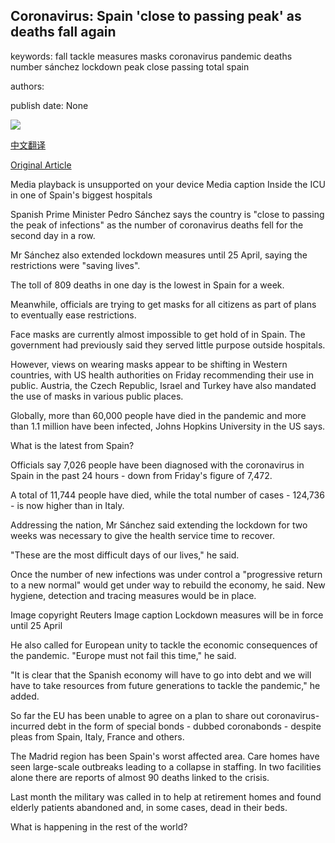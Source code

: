 ## Coronavirus: Spain 'close to passing peak' as deaths fall again

keywords: fall tackle measures masks coronavirus pandemic deaths number sánchez lockdown peak close passing total spain

authors: 

publish date: None

![](https://ichef.bbci.co.uk/images/ic/1024x576/p088kbj6.jpg)

[中文翻译](Coronavirus%3A%20Spain%20%27close%20to%20passing%20peak%27%20as%20deaths%20fall%20again_zh.md)

[Original Article](https://www.bbc.com/news/world-europe-52166804)

Media playback is unsupported on your device Media caption Inside the ICU in one of Spain's biggest hospitals

Spanish Prime Minister Pedro Sánchez says the country is "close to passing the peak of infections" as the number of coronavirus deaths fell for the second day in a row.

Mr Sánchez also extended lockdown measures until 25 April, saying the restrictions were "saving lives".

The toll of 809 deaths in one day is the lowest in Spain for a week.

Meanwhile, officials are trying to get masks for all citizens as part of plans to eventually ease restrictions.

Face masks are currently almost impossible to get hold of in Spain. The government had previously said they served little purpose outside hospitals.

However, views on wearing masks appear to be shifting in Western countries, with US health authorities on Friday recommending their use in public. Austria, the Czech Republic, Israel and Turkey have also mandated the use of masks in various public places.

Globally, more than 60,000 people have died in the pandemic and more than 1.1 million have been infected, Johns Hopkins University in the US says.

What is the latest from Spain?

Officials say 7,026 people have been diagnosed with the coronavirus in Spain in the past 24 hours - down from Friday's figure of 7,472.

A total of 11,744 people have died, while the total number of cases - 124,736 - is now higher than in Italy.

Addressing the nation, Mr Sánchez said extending the lockdown for two weeks was necessary to give the health service time to recover.

"These are the most difficult days of our lives," he said.

Once the number of new infections was under control a "progressive return to a new normal" would get under way to rebuild the economy, he said. New hygiene, detection and tracing measures would be in place.

Image copyright Reuters Image caption Lockdown measures will be in force until 25 April

He also called for European unity to tackle the economic consequences of the pandemic. "Europe must not fail this time," he said.

"It is clear that the Spanish economy will have to go into debt and we will have to take resources from future generations to tackle the pandemic," he added.

So far the EU has been unable to agree on a plan to share out coronavirus-incurred debt in the form of special bonds - dubbed coronabonds - despite pleas from Spain, Italy, France and others.

The Madrid region has been Spain's worst affected area. Care homes have seen large-scale outbreaks leading to a collapse in staffing. In two facilities alone there are reports of almost 90 deaths linked to the crisis.

Last month the military was called in to help at retirement homes and found elderly patients abandoned and, in some cases, dead in their beds.

What is happening in the rest of the world?